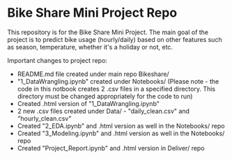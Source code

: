 # Bike Share Mini Project Repo

This repository is for the Bike Share Mini Project. The main goal of the project is to predict bike usage (hourly/daily) based on other features such as season, temperature, whether it's a holiday or not, etc. 

Important changes to project repo:

* README.md file created under main repo Bikeshare/
* "1_DataWrangling.ipynb" created under Notebooks/ (Please note - the code in this notbook creates 2 .csv files in a specified directory. This directory must be changed appropriately for the code to run)
* Created .html version of "1_DataWrangling.ipynb"
* 2 new .csv files created under Data/ - "daily_clean.csv" and "hourly_clean.csv"
* Created "2_EDA.ipynb" and .html version as well in the Notebooks/ repo
* Created "3_Modeling.ipynb" and .html version as well in the Notebooks/ repo
* Created "Project_Report.ipynb" and .html version in Deliver/ repo
